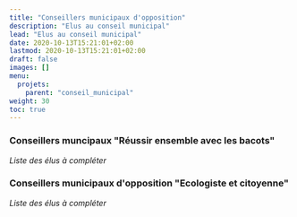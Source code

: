 ```yaml
---
title: "Conseillers municipaux d'opposition"
description: "Elus au conseil municipal"
lead: "Elus au conseil municipal"
date: 2020-10-13T15:21:01+02:00
lastmod: 2020-10-13T15:21:01+02:00
draft: false
images: []
menu:
  projets:
    parent: "conseil_municipal"
weight: 30
toc: true
---
```


### Conseillers muncipaux "Réussir ensemble avec les bacots"
*Liste des élus à compléter*

### Conseillers municipaux d'opposition "Ecologiste et citoyenne"
*Liste des élus à compléter*